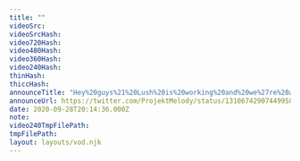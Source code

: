 ```yaml
---
title: ""
videoSrc: 
videoSrcHash: 
video720Hash: 
video480Hash: 
video360Hash: 
video240Hash: 
thinHash: 
thiccHash: 
announceTitle: "Hey%20guys%21%20Lush%20is%20working%20and%20we%27re%20all%20set%20to%20play%21"
announceUrl: https://twitter.com/ProjektMelody/status/1310674290744995843
date: 2020-09-28T20:14:36.000Z
note: 
video240TmpFilePath: 
tmpFilePath: 
layout: layouts/vod.njk
---
```

